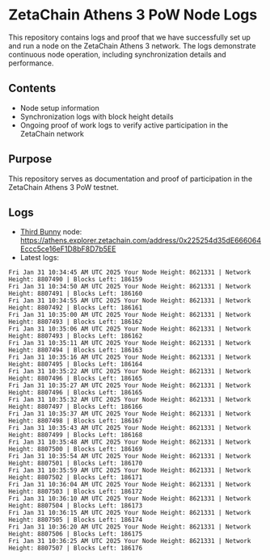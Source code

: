 # ZetaChain Athens 3 PoW Node Logs
This repository contains logs and proof that we have successfully set up and run a node on the ZetaChain Athens 3 network. The logs demonstrate continuous node operation, including synchronization details and performance.

## Contents
- Node setup information
- Synchronization logs with block height details
- Ongoing proof of work logs to verify active participation in the ZetaChain network

## Purpose
This repository serves as documentation and proof of participation in the ZetaChain Athens 3 PoW testnet.

## Logs

- [Third Bunny](https://thirdbunny.xyz/) node: https://athens.explorer.zetachain.com/address/0x225254d35dE666064Eccc5ce16eF1D8bF8D7b5EE
- Latest logs:
```
Fri Jan 31 10:34:45 AM UTC 2025 Your Node Height: 8621331 | Network Height: 8807490 | Blocks Left: 186159
Fri Jan 31 10:34:50 AM UTC 2025 Your Node Height: 8621331 | Network Height: 8807491 | Blocks Left: 186160
Fri Jan 31 10:34:55 AM UTC 2025 Your Node Height: 8621331 | Network Height: 8807492 | Blocks Left: 186161
Fri Jan 31 10:35:00 AM UTC 2025 Your Node Height: 8621331 | Network Height: 8807493 | Blocks Left: 186162
Fri Jan 31 10:35:06 AM UTC 2025 Your Node Height: 8621331 | Network Height: 8807493 | Blocks Left: 186162
Fri Jan 31 10:35:11 AM UTC 2025 Your Node Height: 8621331 | Network Height: 8807494 | Blocks Left: 186163
Fri Jan 31 10:35:16 AM UTC 2025 Your Node Height: 8621331 | Network Height: 8807495 | Blocks Left: 186164
Fri Jan 31 10:35:22 AM UTC 2025 Your Node Height: 8621331 | Network Height: 8807496 | Blocks Left: 186165
Fri Jan 31 10:35:27 AM UTC 2025 Your Node Height: 8621331 | Network Height: 8807496 | Blocks Left: 186165
Fri Jan 31 10:35:32 AM UTC 2025 Your Node Height: 8621331 | Network Height: 8807497 | Blocks Left: 186166
Fri Jan 31 10:35:37 AM UTC 2025 Your Node Height: 8621331 | Network Height: 8807498 | Blocks Left: 186167
Fri Jan 31 10:35:43 AM UTC 2025 Your Node Height: 8621331 | Network Height: 8807499 | Blocks Left: 186168
Fri Jan 31 10:35:48 AM UTC 2025 Your Node Height: 8621331 | Network Height: 8807500 | Blocks Left: 186169
Fri Jan 31 10:35:54 AM UTC 2025 Your Node Height: 8621331 | Network Height: 8807501 | Blocks Left: 186170
Fri Jan 31 10:35:59 AM UTC 2025 Your Node Height: 8621331 | Network Height: 8807502 | Blocks Left: 186171
Fri Jan 31 10:36:04 AM UTC 2025 Your Node Height: 8621331 | Network Height: 8807503 | Blocks Left: 186172
Fri Jan 31 10:36:10 AM UTC 2025 Your Node Height: 8621331 | Network Height: 8807504 | Blocks Left: 186173
Fri Jan 31 10:36:15 AM UTC 2025 Your Node Height: 8621331 | Network Height: 8807505 | Blocks Left: 186174
Fri Jan 31 10:36:20 AM UTC 2025 Your Node Height: 8621331 | Network Height: 8807506 | Blocks Left: 186175
Fri Jan 31 10:36:25 AM UTC 2025 Your Node Height: 8621331 | Network Height: 8807507 | Blocks Left: 186176
```

